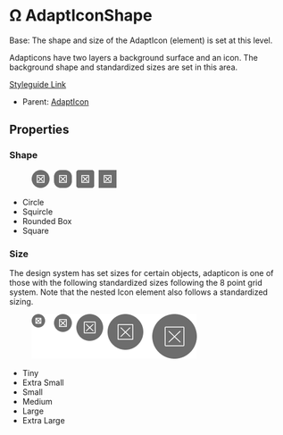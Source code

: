 # Ω AdaptIconShape

Base: The shape and size of the AdaptIcon (element) is set at this level.

Adapticons have two layers a background surface and an icon. The background shape and standardized sizes are set in this area.

[Styleguide Link](https://zpl.io/2ZR1Bxl)

* Parent: [AdaptIcon](./)

## Properties

### Shape

<figure><img src="../../../.gitbook/assets/Shape (1).png" alt=""><figcaption></figcaption></figure>

* Circle
* Squircle
* Rounded Box
* Square

### Size

The design system has set sizes for certain objects, adapticon is one of those with the following standardized sizes following the 8 point grid system. Note that the nested Icon element also follows a standardized sizing.

<figure><img src="../../../.gitbook/assets/Size (5) (1).png" alt=""><figcaption></figcaption></figure>

* Tiny
* Extra Small
* Small
* Medium
* Large
* Extra Large

